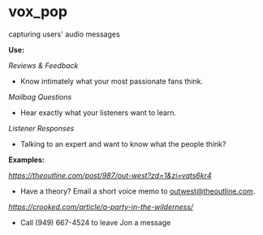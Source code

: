 # vox_pop
capturing users' audio messages

**Use:**

*Reviews & Feedback*
+ Know intimately what your most passionate fans think.

*Mailbag Questions*
+ Hear exactly what your listeners want to learn.

*Listener Responses*
+ Talking to an expert and want to know what the people think?

**Examples:**

*https://theoutline.com/post/987/out-west?zd=1&zi=vqts6kr4*
+ Have a theory? Email a short voice memo to outwest@theoutline.com.

*https://crooked.com/article/a-party-in-the-wilderness/*
+ Call (949) 667-4524 to leave Jon a message
